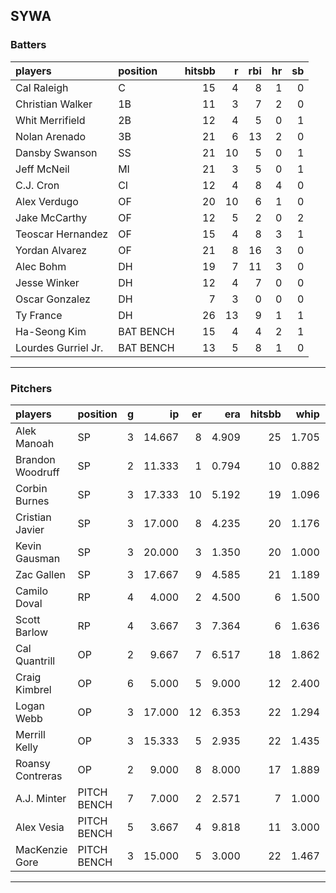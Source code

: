 ## SYWA

### Batters

 
|players             |position  | hitsbb|  r| rbi| hr| sb| 
|:-------------------|:---------|------:|--:|---:|--:|--:| 
|Cal Raleigh         |C         |     15|  4|   8|  1|  0| 
|Christian Walker    |1B        |     11|  3|   7|  2|  0| 
|Whit Merrifield     |2B        |     12|  4|   5|  0|  1| 
|Nolan Arenado       |3B        |     21|  6|  13|  2|  0| 
|Dansby Swanson      |SS        |     21| 10|   5|  0|  1| 
|Jeff McNeil         |MI        |     21|  3|   5|  0|  1| 
|C.J. Cron           |CI        |     12|  4|   8|  4|  0| 
|Alex Verdugo        |OF        |     20| 10|   6|  1|  0| 
|Jake McCarthy       |OF        |     12|  5|   2|  0|  2| 
|Teoscar Hernandez   |OF        |     15|  4|   8|  3|  1| 
|Yordan Alvarez      |OF        |     21|  8|  16|  3|  0| 
|Alec Bohm           |DH        |     19|  7|  11|  3|  0| 
|Jesse Winker        |DH        |     12|  4|   7|  0|  0| 
|Oscar Gonzalez      |DH        |      7|  3|   0|  0|  0| 
|Ty France           |DH        |     26| 13|   9|  1|  1| 
|Ha-Seong Kim        |BAT BENCH |     15|  4|   4|  2|  1| 
|Lourdes Gurriel Jr. |BAT BENCH |     13|  5|   8|  1|  0| 


* * *

### Pitchers

 
|players          |position    |  g|     ip| er|   era| hitsbb|  whip| so|  w| sv| 
|:----------------|:-----------|--:|------:|--:|-----:|------:|-----:|--:|--:|--:| 
|Alek Manoah      |SP          |  3| 14.667|  8| 4.909|     25| 1.705| 11|  1|  0| 
|Brandon Woodruff |SP          |  2| 11.333|  1| 0.794|     10| 0.882| 12|  1|  0| 
|Corbin Burnes    |SP          |  3| 17.333| 10| 5.192|     19| 1.096| 14|  1|  0| 
|Cristian Javier  |SP          |  3| 17.000|  8| 4.235|     20| 1.176| 14|  1|  0| 
|Kevin Gausman    |SP          |  3| 20.000|  3| 1.350|     20| 1.000| 25|  1|  0| 
|Zac Gallen       |SP          |  3| 17.667|  9| 4.585|     21| 1.189| 21|  1|  0| 
|Camilo Doval     |RP          |  4|  4.000|  2| 4.500|      6| 1.500|  5|  0|  1| 
|Scott Barlow     |RP          |  4|  3.667|  3| 7.364|      6| 1.636|  3|  0|  1| 
|Cal Quantrill    |OP          |  2|  9.667|  7| 6.517|     18| 1.862|  6|  0|  0| 
|Craig Kimbrel    |OP          |  6|  5.000|  5| 9.000|     12| 2.400|  4|  0|  1| 
|Logan Webb       |OP          |  3| 17.000| 12| 6.353|     22| 1.294| 22|  0|  0| 
|Merrill Kelly    |OP          |  3| 15.333|  5| 2.935|     22| 1.435| 15|  0|  0| 
|Roansy Contreras |OP          |  2|  9.000|  8| 8.000|     17| 1.889|  5|  1|  0| 
|A.J. Minter      |PITCH BENCH |  7|  7.000|  2| 2.571|      7| 1.000|  6|  1|  2| 
|Alex Vesia       |PITCH BENCH |  5|  3.667|  4| 9.818|     11| 3.000|  4|  0|  0| 
|MacKenzie Gore   |PITCH BENCH |  3| 15.000|  5| 3.000|     22| 1.467| 18|  2|  0| 


* * *


